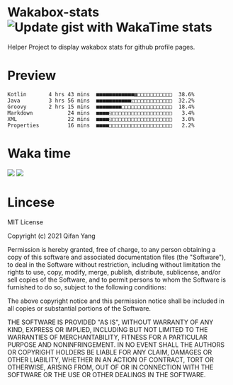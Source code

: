  # Wakabox-stats ![Update gist with WakaTime stats](https://github.com/underwindfall/wakabox-stats/workflows/Update%20gist%20with%20WakaTime%20stats/badge.svg)

  Helper Project to display wakabox stats for github profile pages. 
 # Preview 
  
  ```  
 Kotlin       4 hrs 43 mins  ■■■■■■■■■■■■▦□□□□□□□□□□□  38.6%
Java         3 hrs 56 mins  ■■■■■■■■■■■◱□□□□□□□□□□□□  32.2%
Groovy       2 hrs 15 mins  ■■■■■■■■□□□□□□□□□□□□□□□□  18.4%
Markdown           24 mins  ■■■■◱□□□□□□□□□□□□□□□□□□□   3.4%
XML                22 mins  ■■■■◱□□□□□□□□□□□□□□□□□□□   3.0%
Properties         16 mins  ■■■■□□□□□□□□□□□□□□□□□□□□   2.2% 
 ``` 
  
 
 
  
  # Waka time 

  ![](https://wakatime.com/share/@underwindfall/04fb31b6-0c1f-434d-b3a5-ac5e62f5364c.svg)
  ![](https://wakatime.com/share/@underwindfall/3d98f640-5c0f-4faf-b8df-1c48dec045b2.svg)
  
  # Lincese 

  MIT License

  Copyright (c) 2021 Qifan Yang
  
  Permission is hereby granted, free of charge, to any person obtaining a copy
  of this software and associated documentation files (the "Software"), to deal
  in the Software without restriction, including without limitation the rights
  to use, copy, modify, merge, publish, distribute, sublicense, and/or sell
  copies of the Software, and to permit persons to whom the Software is
  furnished to do so, subject to the following conditions:
  
  The above copyright notice and this permission notice shall be included in all
  copies or substantial portions of the Software.
  
  THE SOFTWARE IS PROVIDED "AS IS", WITHOUT WARRANTY OF ANY KIND, EXPRESS OR
  IMPLIED, INCLUDING BUT NOT LIMITED TO THE WARRANTIES OF MERCHANTABILITY,
  FITNESS FOR A PARTICULAR PURPOSE AND NONINFRINGEMENT. IN NO EVENT SHALL THE
  AUTHORS OR COPYRIGHT HOLDERS BE LIABLE FOR ANY CLAIM, DAMAGES OR OTHER
  LIABILITY, WHETHER IN AN ACTION OF CONTRACT, TORT OR OTHERWISE, ARISING FROM,
  OUT OF OR IN CONNECTION WITH THE SOFTWARE OR THE USE OR OTHER DEALINGS IN THE
  SOFTWARE.
